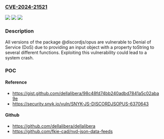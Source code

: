 ### [CVE-2024-21521](https://cve.mitre.org/cgi-bin/cvename.cgi?name=CVE-2024-21521)
![](https://img.shields.io/static/v1?label=Product&message=%40discordjs%2Fopus&color=blue)
![](https://img.shields.io/static/v1?label=Version&message=0%3C%20*%20&color=brighgreen)
![](https://img.shields.io/static/v1?label=Vulnerability&message=Denial%20of%20Service%20(DoS)&color=brighgreen)

### Description

All versions of the package @discordjs/opus are vulnerable to Denial of Service (DoS) due to providing an input object with a property toString to several different functions. Exploiting this vulnerability could lead to a system crash.

### POC

#### Reference
- https://gist.github.com/dellalibera/98c48fd74bb240adbd7841a5c02aba9e
- https://security.snyk.io/vuln/SNYK-JS-DISCORDJSOPUS-6370643

#### Github
- https://github.com/dellalibera/dellalibera
- https://github.com/fkie-cad/nvd-json-data-feeds

